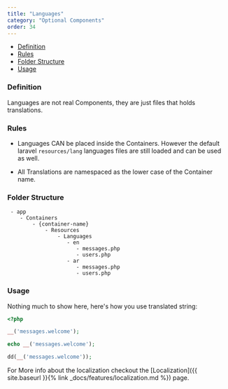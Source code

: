 ```yaml
---
title: "Languages"
category: "Optional Components"
order: 34
---
```


- [Definition](#definition)
- [Rules](#rules)
- [Folder Structure](#folder-structure)
- [Usage](#usage)


<a name="definition"></a>

### Definition

Languages are not real Components, they are just files that holds translations.

<a name="rules"></a>

### Rules

- Languages CAN be placed inside the Containers. However the default laravel `resources/lang` languages files are still loaded and can be used as well.

- All Translations are namespaced as the lower case of the Container name.

<a name="folder-structure"></a>

### Folder Structure

```
 - app
    - Containers
        - {container-name}
            - Resources
                - Languages
                   - en
                      - messages.php
                      - users.php
                   - ar
                      - messages.php
                      - users.php
```


<a name="usage"></a>

### Usage

Nothing much to show here, here's how you use translated string:


```php
<?php

__('messages.welcome');

echo __('messages.welcome');

dd(__('messages.welcome'));
```


For More info about the localization checkout the [Localization]({{ site.baseurl }}{% link _docs/features/localization.md %}) page.
